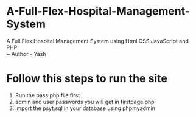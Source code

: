 # A-Full-Flex-Hospital-Management-System
A Full Flex Hospital Management System using Html CSS JavaScript and PHP <br>
~ Author - Yash 

# Follow this steps to run the site
1. Run the pass.php file first
2. admin and user passwords you will get in firstpage.php
3. import the psyt.sql in your database using phpmyadmin
